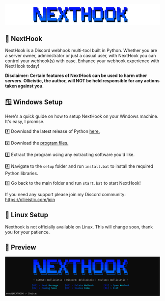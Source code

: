 ![Banner](assets/banner.png)

## 🤖 NextHook
NextHook is a Discord webhook multi-tool built in Python. Whether you are a server owner, administrator or just a casual user, with NextHook you can control your webhook(s) with ease. Enhance your webhook experience with NextHook today!

**Disclaimer: Certain features of NextHook can be used to harm other servers. Ollieistic, the author, will NOT be held responsible for any actions taken against you.**

## 🪟 Windows Setup
Here's a quick guide on how to setup NextHook on your Windows machine. It's easy, I promise.

1️⃣ Download the latest release of Python [here.](https://python.org/downloads)

2️⃣ Download the [program files.](https://github.com/ollieistic/NextHook/releases/latest)

3️⃣ Extract the program using any extracting software you'd like.

4️⃣ Navigate to the `setup` folder and run `install.bat` to install the required Python libraries.

5️⃣ Go back to the main folder and run `start.bat` to start NextHook!

If you need any support please join my Discord community: https://ollieistic.com/join

## 🐧 Linux Setup
Nexthook is not officially available on Linux. This will change soon, thank you for your patience.

## 📸 Preview
![Menu Showcase](assets/menu.png)
